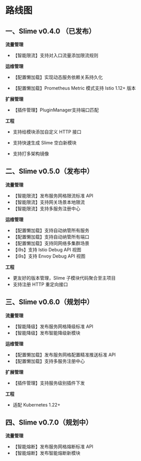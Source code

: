 # 路线图

## 一、Slime v0.4.0 （已发布）

**流量管理**

- 【智能限流】支持对入口流量添加限流规则

**运维管理**

- 【配置懒加载】实现动态服务依赖关系持久化

- 【配置懒加载】Prometheus Metric 模式支持 Istio 1.12+ 版本

**扩展管理**

- 【插件管理】PluginManager支持端口匹配

**工程**

- 支持给模块添加自定义 HTTP 接口

- 支持快速生成 Slime 空白新模块

- 支持打多架构镜像



## 二、Slime v0.5.0（发布中）

**流量管理**

- 【智能限流】发布服务网格限流标准 API
- 【智能限流】支持网关场景本地限流
- 【智能限流】支持多服务注册中心

**运维管理**

- 【配置懒加载】支持自动纳管所有服务
- 【配置懒加载】支持自动纳管所有端口
- 【配置懒加载】支持同网络多集群场景
- 【i9s】支持 Istio Debug API 视图
- 【i9s】支持 Envoy Debug API 视图

**工程**

- 更友好的版本管理，Slime 子模块代码聚合至主项目
- 支持注册 HTTP 重定向接口



## 三、Slime v0.6.0（规划中）

**流量管理**

- 【智能降级】发布服务网格降级标准 API
- 【智能降级】发布智能降级新模块

**运维管理**

- 【配置懒加载】发布服务网格配置精准推送标准 API
- 【配置懒加载】支持多服务注册中心

**扩展管理**

- 【插件管理】支持服务级别插件下发

**工程**

- 适配 Kubernetes 1.22+



## 四、Slime v0.7.0（规划中）

**流量管理**

- 【智能熔断】发布服务网格熔断标准 API
- 【智能熔断】发布智能熔断新模块



